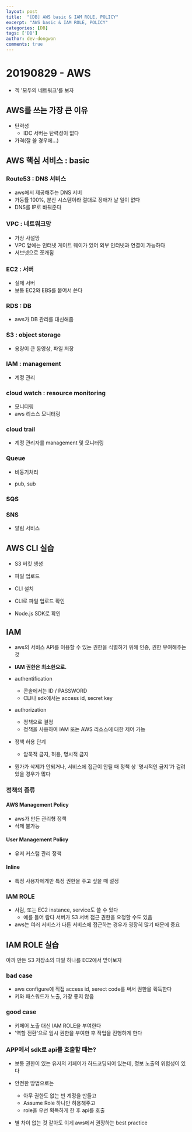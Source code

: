 ```yaml
---
layout: post
title:  "[DB] AWS basic & IAM ROLE, POLICY"
excerpt: "AWS basic & IAM ROLE, POLICY"
categories: [DB]
tags: ['DB']
author: dev-dongwon
comments: true
---
```




# 20190829 - AWS

- 첵 '모두의 네트워크'를 보자



## AWS를 쓰는 가장 큰 이유

- 탄력성
  - IDC 서버는 탄력성이 없다
- 가격(잘 쓸 경우에...)



## AWS 핵심 서비스 : basic

### Route53 : DNS 서비스

- aws에서 제공해주는 DNS 서버
- 가동률 100%, 분산 시스템이라 절대로 장애가 날 일이 없다
- DNS를 IP로 바꿔준다



### VPC : 네트워크망

- 가상 사설망
- VPC 앞에는 인터넷 게이트 웨이가 있어 외부 인터넷과 연결이 가능하다
- 서브넷으로 쪼개짐



### EC2 : 서버

- 실제 서버
- 보통 EC2와 EBS를 붙여서 쓴다



### RDS : DB

- aws가 DB 관리를 대신해줌



### S3 : object storage

- 용량이 큰 동영상, 파일 저장



### IAM : management

- 계정 관리



### cloud watch : resource monitoring

- 모니터링
- aws 리소스 모니터링



### cloud trail

- 계정 관리자를 management 및 모니터링



### Queue

- 비동기처리

- pub, sub



### SQS

### SNS

- 알림 서비스



## AWS CLI 실습

- S3 버킷 생성
- 파일 업로드
- CLI 설치
- CLI로 파일 업로드 확인

- Node.js SDK로 확인



## IAM

- aws의 서비스 API를 이용할 수 있는 권한을 식별하기 위해 인증, 권한 부여해주는 것 
- **IAM 권한은 최소한으로.**
- authentification
  - 콘솔에서는 ID / PASSWORD
  - CLI나 sdk에서는 access id, secret key
- authorization
  - 정책으로 결정
  - 정책을 사용하여 IAM 또는 AWS 리소스에 대한 제어 가능
- 정책 허용 단계
  - 암묵적 금지, 허용, 명시적 금지

- 뭔가가 삭제가 안되거나, 서비스에 접근이 안될 때 정책 상 '명시적인 금지'가 걸려있을 경우가 많다



### 정책의 종류

#### AWS Management Policy

- aws가 만든 관리형 정책
- 삭제 불가능

#### User Management Policy

- 유저 커스텀 관리 정책

#### Inline

- 특정 사용자에게만 특정 권한을 주고 싶을 때 설정



### IAM ROLE

- 사람, 또는 EC2 instance, service도 쓸 수 있다
  - 예를 들어 람다 서버가 S3 서버 접근 권한을 요청할 수도 있음
- aws는 여러 서비스가 다른 서비스에 접근하는 경우가 굉장히 많기 때문에 중요



## IAM ROLE 실습

아까 만든 S3 저장소의 파일 하나를 EC2에서 받아보자



### bad case

- aws configure에 직접 access id, serect code를 써서 권한을 획득한다
- 키와 패스워드가 노출, 가장 좋지 않음

### good case

- 키페어 노출 대신 IAM ROLE을 부여한다
- '역할 전환'으로 임시 권한을 부여한 후 작업을 진행하게 한다



### APP에서 sdk로 api를 호출할 때는?

- 보통 권한이 있는 유저의 키페어가 하드코딩되어 있는데, 정보 노출의 위험성이 있다
- 안전한 방법으로는
  - 아무 권한도 없는 빈 계정을 만들고
  - Assume Role 하나만 허용해주고
  - role을 우선 획득하게 한 후 api를 호출 

- 별 차이 없는 것 같아도 이게 aws에서 권장하는 best practice

